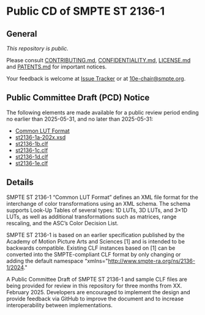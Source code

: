 # Public CD of SMPTE ST 2136-1

## General

_This repository is *public*._

Please consult [CONTRIBUTING.md](./CONTRIBUTING.md), [CONFIDENTIALITY.md](./CONFIDENTIALITY.md), [LICENSE.md](./LICENSE.md) and
[PATENTS.md](./PATENTS.md) for important notices.

Your feedback is welcome at [Issue Tracker](https://github.com/SMPTE/st2136-1/issues) or at [10e-chair@smpte.org](mailto:10e-chair@smpte.org).

## Public Committee Draft (PCD) Notice

The following elements are made available for a public review period ending no earlier than 2025-05-31, and no later than 2025-05-31:

* <a href="https://github.com/SMPTE/st2136-1/blob/main/10E-CD-ST-2136-1-Common-LUT-Format-2025-02-06.pdf">Common LUT Format</a>
* <a href="https://github.com/SMPTE/st2136-1/blob/main/st2136-1a-202x.xsd">st2136-1a-202x.xsd</a>
* <a href="https://github.com/SMPTE/st2136-1/blob/main/st2136-1b.clf">st2136-1b.clf</a>
* <a href="https://github.com/SMPTE/st2136-1/blob/main/st2136-1c.clf">st2136-1c.clf</a>
* <a href="https://github.com/SMPTE/st2136-1/blob/main/st2136-1d.clf">st2136-1d.clf</a>
* <a href="https://github.com/SMPTE/st2136-1/blob/main/st2136-1e.clf">st2136-1e.clf</a>


## Details

SMPTE ST 2136-1 “Common LUT Format” defines an XML file format for the interchange of color transformations using an XML schema. The schema supports Look-Up Tables of several types: 1D LUTs, 3D LUTs, and 3×1D LUTs, as well as additional transformations such as matrices, range rescaling, and the ASC’s Color Decision List.

SMPTE ST 2136-1 is based on an earlier specification published by the Academy of Motion Picture Arts and Sciences [1] and is intended to be backwards compatible.
Existing CLF instances based on [1] can be converted into the SMPTE-compliant CLF format by only changing or adding the default namespace “xmlns="http://www.smpte-ra.org/ns/2136-1/2024."

A Public Committee Draft of SMPTE ST 2136-1 and sample CLF files are being provided for review in this repository for three months from XX. February 2025. Developers are encouraged to implement the design and provide feedback via GitHub to improve the document and to increase interoperability between implementations.
